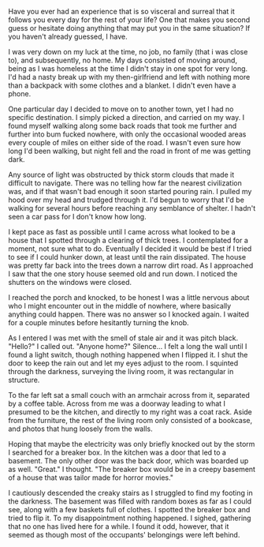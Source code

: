Have you ever had an experience that is so visceral and surreal that it follows you every day for the rest of your life? One that makes you second guess or hesitate doing anything that may put you in the same situation? If you haven't already guessed, I have.

I was very down on my luck at the time, no job, no family (that i was close to), and subsequently, no home. My days consisted of moving around, being as I was homeless at the time I didn't stay in one spot for very long. I'd had a nasty break up with my then-girlfriend and left with nothing more than a backpack with some clothes and a blanket. I didn't even have a phone.

One particular day I decided to move on to another town, yet I had no specific destination. I simply picked a direction, and carried on my way. I found myself walking along some back roads that took me further and further into bum fucked nowhere, with only the occasional wooded areas every couple of miles on either side of the road. I wasn't even sure how long I'd been walking, but night fell and the road in front of me was getting dark.

Any source of light was obstructed by thick storm clouds that made it difficult to navigate. There was no telling how far the nearest civilization was, and if that wasn't bad enough it soon started pouring rain. I pulled my hood over my head and trudged through it. I'd begun to worry that I'd be walking for several hours before reaching any semblance of shelter. I hadn't seen a car pass for I don't know how long.

I kept pace as fast as possible until I came across what looked to be a house that I spotted through a clearing of thick trees. I contemplated for a moment, not sure what to do. Eventually I decided it would be best if I tried to see if I could hunker down, at least until the rain dissipated. The house was pretty far back into the trees down a narrow dirt road. As I approached I saw that the one story house seemed old and run down. I noticed the shutters on the windows were closed.

I reached the porch and knocked, to be honest I was a little nervous about who I might encounter out in the middle of nowhere, where basically anything could happen. There was no answer so I knocked again. I waited for a couple minutes before hesitantly turning the knob.

As I entered I was met with the smell of stale air and it was pitch black. "Hello?" I called out. "Anyone home?" Silence... I felt a long the wall until I found a light switch, though nothing happened when I flipped it. I shut the door to keep the rain out and let my eyes adjust to the room. I squinted through the darkness, surveying the living room, it was rectangular in structure.

To the far left sat a small couch with an armchair across from it, separated by a coffee table. Across from me was a doorway leading to what I presumed to be the kitchen, and directly to my right was a coat rack. Aside from the furniture, the rest of the living room only consisted of a bookcase, and photos that hung loosely from the walls.

Hoping that maybe the electricity was only briefly knocked out by the storm I searched for a breaker box. In the kitchen was a door that led to a basement. The only other door was the back door, which was boarded up as well. "Great." I thought. "The breaker box would be in a creepy basement of a house that was tailor made for horror movies."

I cautiously descended the creaky stairs as I struggled to find my footing in the darkness. The basement was filled with random boxes as far as I could see, along with a few baskets full of clothes. I spotted the breaker box and tried to flip it. To my disappointment nothing happened. I sighed, gathering that no one has lived here for a while. I found it odd, however, that it seemed as though most of the occupants' belongings were left behind.